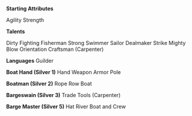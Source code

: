**Starting Attributes**

Agility
Strength

**Talents**

Dirty Fighting
Fisherman
Strong Swimmer
Sailor
Dealmaker
Strike Mighty Blow
Orientation
Craftsman (Carpenter)

**Languages**
Guilder

**Boat Hand (Silver 1)**
Hand Weapon
Armor
Pole

**Boatman (Silver 2)**
Rope
Row Boat

**Bargeswain (Silver 3)**
Trade Tools (Carpenter)

**Barge Master (Silver 5)**
Hat
River Boat and Crew